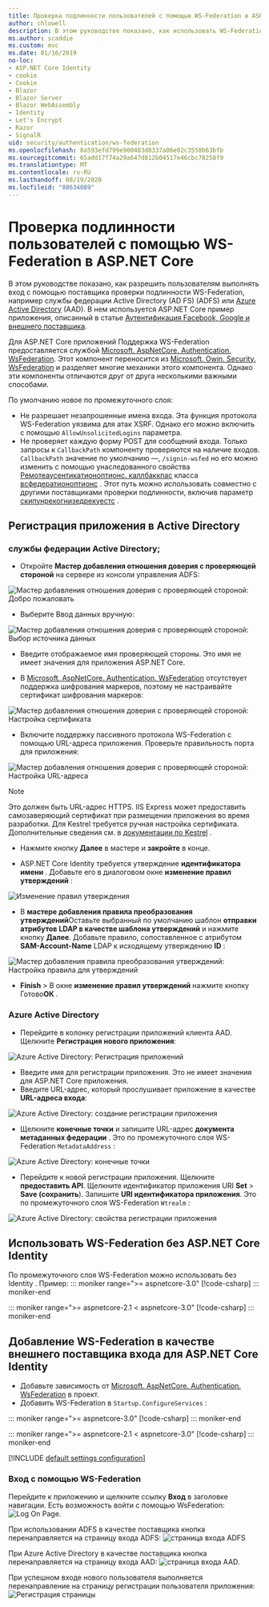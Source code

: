```yaml
---
title: Проверка подлинности пользователей с помощью WS-Federation в ASP.NET Core
author: chlowell
description: В этом руководстве показано, как использовать WS-Federation в приложении ASP.NET Core.
ms.author: scaddie
ms.custom: mvc
ms.date: 01/16/2019
no-loc:
- ASP.NET Core Identity
- cookie
- Cookie
- Blazor
- Blazor Server
- Blazor WebAssembly
- Identity
- Let's Encrypt
- Razor
- SignalR
uid: security/authentication/ws-federation
ms.openlocfilehash: 8a593efd799e900483d0337a06e02c3558b63bfb
ms.sourcegitcommit: 65add17f74a29a647d812b04517e46cbc78258f9
ms.translationtype: MT
ms.contentlocale: ru-RU
ms.lasthandoff: 08/19/2020
ms.locfileid: "88634089"
---
```

# <a name="authenticate-users-with-ws-federation-in-aspnet-core"></a>Проверка подлинности пользователей с помощью WS-Federation в ASP.NET Core

В этом руководстве показано, как разрешить пользователям выполнять вход с помощью поставщика проверки подлинности WS-Federation, например службы федерации Active Directory (AD FS) (ADFS) или [Azure Active Directory](/azure/active-directory/) (AAD). В нем используется ASP.NET Core пример приложения, описанный в статье [Аутентификация Facebook, Google и внешнего поставщика](xref:security/authentication/social/index).

Для ASP.NET Core приложений Поддержка WS-Federation предоставляется службой [Microsoft. AspNetCore. Authentication. WsFederation](https://www.nuget.org/packages/Microsoft.AspNetCore.Authentication.WsFederation). Этот компонент переносится из [Microsoft. Owin. Security. WsFederation](https://www.nuget.org/packages/Microsoft.Owin.Security.WsFederation) и разделяет многие механики этого компонента. Однако эти компоненты отличаются друг от друга несколькими важными способами.

По умолчанию новое по промежуточного слоя:

* Не разрешает незапрошенные имена входа. Эта функция протокола WS-Federation уязвима для атак XSRF. Однако его можно включить с помощью `AllowUnsolicitedLogins` параметра.
* Не проверяет каждую форму POST для сообщений входа. Только запросы к `CallbackPath` компоненту проверяются на наличие входов. `CallbackPath` значение по умолчанию —, `/signin-wsfed` но его можно изменить с помощью унаследованного свойства [Ремотеаусентикатионоптионс. каллбаккпас](/dotnet/api/microsoft.aspnetcore.authentication.remoteauthenticationoptions.callbackpath) класса [всфедератионоптионс](/dotnet/api/microsoft.aspnetcore.authentication.wsfederation.wsfederationoptions) . Этот путь можно использовать совместно с другими поставщиками проверки подлинности, включив параметр [скипунрекогнизедрекуестс](/dotnet/api/microsoft.aspnetcore.authentication.wsfederation.wsfederationoptions.skipunrecognizedrequests) .

## <a name="register-the-app-with-active-directory"></a>Регистрация приложения в Active Directory

### <a name="active-directory-federation-services"></a>службы федерации Active Directory;

* Откройте **Мастер добавления отношения доверия с проверяющей стороной** на сервере из консоли управления ADFS:

![Мастер добавления отношения доверия с проверяющей стороной: Добро пожаловать](ws-federation/_static/AdfsAddTrust.png)

* Выберите Ввод данных вручную:

![Мастер добавления отношения доверия с проверяющей стороной: Выбор источника данных](ws-federation/_static/AdfsSelectDataSource.png)

* Введите отображаемое имя проверяющей стороны. Это имя не имеет значения для приложения ASP.NET Core.

* В [Microsoft. AspNetCore. Authentication. WsFederation](https://www.nuget.org/packages/Microsoft.AspNetCore.Authentication.WsFederation) отсутствует поддержка шифрования маркеров, поэтому не настраивайте сертификат шифрования маркеров:

![Мастер добавления отношения доверия с проверяющей стороной: Настройка сертификата](ws-federation/_static/AdfsConfigureCert.png)

* Включите поддержку пассивного протокола WS-Federation с помощью URL-адреса приложения. Проверьте правильность порта для приложения:

![Мастер добавления отношения доверия с проверяющей стороной: Настройка URL-адреса](ws-federation/_static/AdfsConfigureUrl.png)

> [!NOTE]
> Это должен быть URL-адрес HTTPS. IIS Express может предоставить самозаверяющий сертификат при размещении приложения во время разработки. Для Kestrel требуется ручная настройка сертификата. Дополнительные сведения см. в [документации по Kestrel](xref:fundamentals/servers/kestrel) .

* Нажмите кнопку **Далее** в мастере и **закройте** в конце.

* ASP.NET Core Identity требуется утверждение **идентификатора имени** . Добавьте его в диалоговом окне **изменение правил утверждений** :

![Изменение правил утверждения](ws-federation/_static/EditClaimRules.png)

* В **мастере добавления правила преобразования утверждений**Оставьте выбранный по умолчанию шаблон **отправки атрибутов LDAP в качестве шаблона утверждений** и нажмите кнопку **Далее**. Добавьте правило, сопоставленное с атрибутом **SAM-Account-Name** LDAP к исходящему утверждению **ID** :

![Мастер добавления правила преобразования утверждений: Настройка правила для утверждений](ws-federation/_static/AddTransformClaimRule.png)

* **Finish**  >  В окне **изменение правил утверждений** нажмите кнопку Готово**ОК** .

### <a name="azure-active-directory"></a>Azure Active Directory

* Перейдите в колонку регистрации приложений клиента AAD. Щелкните **Регистрация нового приложения**:

![Azure Active Directory: Регистрация приложений](ws-federation/_static/AadNewAppRegistration.png)

* Введите имя для регистрации приложения. Это не имеет значения для ASP.NET Core приложения.
* Введите URL-адрес, который прослушивает приложение в качестве **URL-адреса входа**:

![Azure Active Directory: создание регистрации приложения](ws-federation/_static/AadCreateAppRegistration.png)

* Щелкните **конечные точки** и запишите URL-адрес **документа метаданных федерации** . Это по промежуточного слоя WS-Federation `MetadataAddress` :

![Azure Active Directory: конечные точки](ws-federation/_static/AadFederationMetadataDocument.png)

* Перейдите к новой регистрации приложения. Щелкните **предоставить API**. Щелкните идентификатор приложения URI **Set**  >  **Save (сохранить**). Запишите  **URI идентификатора приложения**. Это по промежуточного слоя WS-Federation `Wtrealm` :

![Azure Active Directory: свойства регистрации приложения](ws-federation/_static/AadAppIdUri.png)

## <a name="use-ws-federation-without-no-locaspnet-core-identity"></a>Использовать WS-Federation без ASP.NET Core Identity

По промежуточного слоя WS-Federation можно использовать без Identity . Пример:
::: moniker range=">= aspnetcore-3.0"
[!code-csharp[](ws-federation/samples/StartupNon31.cs?name=snippet)]
::: moniker-end

::: moniker range=">= aspnetcore-2.1 < aspnetcore-3.0"
[!code-csharp[](ws-federation/samples/StartupNon21.cs?name=snippet)]
::: moniker-end

## <a name="add-ws-federation-as-an-external-login-provider-for-no-locaspnet-core-identity"></a>Добавление WS-Federation в качестве внешнего поставщика входа для ASP.NET Core Identity

* Добавьте зависимость от [Microsoft. AspNetCore. Authentication. WsFederation](https://www.nuget.org/packages/Microsoft.AspNetCore.Authentication.WsFederation) в проект.
* Добавить WS-Federation в `Startup.ConfigureServices` :

::: moniker range=">= aspnetcore-3.0"
[!code-csharp[](ws-federation/samples/Startup31.cs?name=snippet)]
::: moniker-end

::: moniker range=">= aspnetcore-2.1 < aspnetcore-3.0"
[!code-csharp[](ws-federation/samples/Startup21.cs?name=snippet)]
::: moniker-end

[!INCLUDE [default settings configuration](social/includes/default-settings.md)]

### <a name="log-in-with-ws-federation"></a>Вход с помощью WS-Federation

Перейдите к приложению и щелкните ссылку **Вход** в заголовке навигации. Есть возможность войти с помощью WsFederation: ![ Log On Page.](ws-federation/_static/WsFederationButton.png)

При использовании ADFS в качестве поставщика кнопка перенаправляется на страницу входа ADFS: ![ страница входа ADFS](ws-federation/_static/AdfsLoginPage.png)

При Azure Active Directory в качестве поставщика кнопка перенаправляется на страницу входа AAD: ![ страница входа AAD.](ws-federation/_static/AadSignIn.png)

При успешном входе нового пользователя выполняется перенаправление на страницу регистрации пользователя приложения: ![ Регистрация страницы](ws-federation/_static/Register.png)
